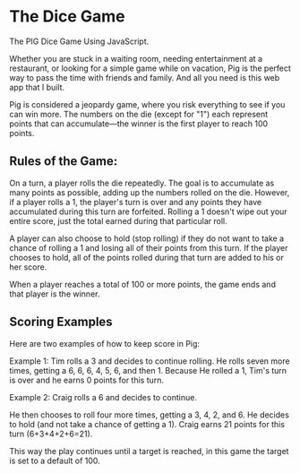 # The Dice Game
The PIG Dice Game Using JavaScript.

Whether you are stuck in a waiting room, needing entertainment at a restaurant, or looking for a simple game while on vacation, Pig is the perfect way to pass the time with friends and family. And all you need is this web app that I built.

Pig is considered a jeopardy game, where you risk everything to see if you can win more. The numbers on the die (except for "1") each represent points that can accumulate—the winner is the first player to reach 100 points.

## Rules of the Game: 

On a turn, a player rolls the die repeatedly. The goal is to accumulate as many points as possible, adding up the numbers rolled on the die. However, if a player rolls a 1, the player's turn is over and any points they have accumulated during this turn are forfeited. Rolling a 1 doesn't wipe out your entire score, just the total earned during that particular roll.

A player can also choose to hold (stop rolling) if they do not want to take a chance of rolling a 1 and losing all of their points from this turn. If the player chooses to hold, all of the points rolled during that turn are added to his or her score.

When a player reaches a total of 100 or more points, the game ends and that player is the winner.

## Scoring Examples

Here are two examples of how to keep score in Pig: 

Example 1: Tim rolls a 3 and decides to continue rolling. He rolls seven more times, getting a 6, 6, 6, 4, 5, 6, and then 1. Because He rolled a 1, Tim's turn is over and he earns 0 points for this turn.

Example 2: Craig rolls a 6 and decides to continue.

He then chooses to roll four more times, getting a 3, 4, 2, and 6. He decides to hold (and not take a chance of getting a 1). Craig earns 21 points for this turn (6+3+4+2+6=21).

This way the play continues until a target is reached, in this game the target is set to a default of 100.
